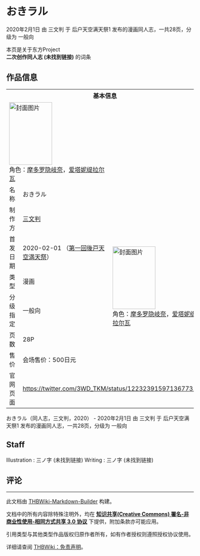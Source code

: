 # おきラル

<!-- source html: G:\repos\THBWiki-Markdown-Builder\THBWikiMarkdown\Temp\main\b\bd\ns0%3A%E3%81%8A%E3%81%8D%E3%83%A9%E3%83%AB.html -->

2020年2月1日 由 三文判 于 后户天空满天祭1 发布的漫画同人志，一共28页，分级为 一般向

本页是关于东方Project  
 **二次创作同人志 (未找到链接)** 的词条
## 作品信息

<table><tbody><tr><th colspan="3">基本信息</th></tr><tr><td class="cover-artwork-mobile" colspan="2"><a href="./文件-おきラル封面.jpg.md" class="image" title="封面图片"><img alt="封面图片" src="https://upload.thwiki.cc/thumb/c/c0/%E3%81%8A%E3%81%8D%E3%83%A9%E3%83%AB%E5%B0%81%E9%9D%A2.jpg/115px-%E3%81%8A%E3%81%8D%E3%83%A9%E3%83%AB%E5%B0%81%E9%9D%A2.jpg" decoding="async" loading="lazy" width="115" height="168" srcset="https://upload.thwiki.cc/thumb/c/c0/%E3%81%8A%E3%81%8D%E3%83%A9%E3%83%AB%E5%B0%81%E9%9D%A2.jpg/173px-%E3%81%8A%E3%81%8D%E3%83%A9%E3%83%AB%E5%B0%81%E9%9D%A2.jpg 1.5x, https://upload.thwiki.cc/thumb/c/c0/%E3%81%8A%E3%81%8D%E3%83%A9%E3%83%AB%E5%B0%81%E9%9D%A2.jpg/230px-%E3%81%8A%E3%81%8D%E3%83%A9%E3%83%AB%E5%B0%81%E9%9D%A2.jpg 2x" data-file-width="1500" data-file-height="2187"></a><div class="cover-char">角色：<a href="./摩多罗隐岐奈.md" title="摩多罗隐岐奈">摩多罗隐岐奈</a>，<a href="./爱塔妮缇拉尔瓦.md" title="爱塔妮缇拉尔瓦">爱塔妮缇拉尔瓦</a></div></td>
</tr><tr><td class="label">名称</td><td colspan="2"> おきラル </td></tr><tr><td class="label">制作方</td><td><a href="./三文判.md" title="三文判">三文判</a></td><td class="cover-artwork" rowspan="6" style="min-width:168px;"><a href="./文件-おきラル封面.jpg.md" class="image" title="封面图片"><img alt="封面图片" src="https://upload.thwiki.cc/thumb/c/c0/%E3%81%8A%E3%81%8D%E3%83%A9%E3%83%AB%E5%B0%81%E9%9D%A2.jpg/115px-%E3%81%8A%E3%81%8D%E3%83%A9%E3%83%AB%E5%B0%81%E9%9D%A2.jpg" decoding="async" loading="lazy" width="115" height="168" srcset="https://upload.thwiki.cc/thumb/c/c0/%E3%81%8A%E3%81%8D%E3%83%A9%E3%83%AB%E5%B0%81%E9%9D%A2.jpg/173px-%E3%81%8A%E3%81%8D%E3%83%A9%E3%83%AB%E5%B0%81%E9%9D%A2.jpg 1.5x, https://upload.thwiki.cc/thumb/c/c0/%E3%81%8A%E3%81%8D%E3%83%A9%E3%83%AB%E5%B0%81%E9%9D%A2.jpg/230px-%E3%81%8A%E3%81%8D%E3%83%A9%E3%83%AB%E5%B0%81%E9%9D%A2.jpg 2x" data-file-width="1500" data-file-height="2187"></a><div class="cover-char">角色：<a href="./摩多罗隐岐奈.md" title="摩多罗隐岐奈">摩多罗隐岐奈</a>，<a href="./爱塔妮缇拉尔瓦.md" title="爱塔妮缇拉尔瓦">爱塔妮缇拉尔瓦</a></div></td>
</tr><tr><td class="label">首发日期</td><td>2020-02-01&#160;（<a href="/展会作品列表?e=%E5%90%8E%E6%88%B7%E5%A4%A9%E7%A9%BA%E6%BB%A1%E5%A4%A9%E7%A5%AD%231">第一回後戸天空満天祭</a>）</td></tr><tr><td class="label">类型</td><td>漫画</td></tr><tr><td class="label">分级指定</td><td>一般向</td></tr><tr><td class="label">页数</td><td>28P</td></tr><tr><td class="label">售价</td><td>会场售价：500日元</td></tr>
<tr><td class="label">官网页面</td><td colspan="2"><a rel="nofollow" class="external free" href="https://twitter.com/3WD_TKM/status/1223239159713677313">https://twitter.com/3WD_TKM/status/1223239159713677313</a></td></tr></tbody></table>

おきラル（同人志，三文判，2020） - 2020年2月1日 由 三文判 于 后户天空满天祭1 发布的漫画同人志，一共28页，分级为 一般向
## Staff
Illustration
: 三ノ字 (未找到链接)
Writing
: 三ノ字 (未找到链接)

## 评论




---

此文档由 [THBWiki-Markdown-Builder](https://github.com/Delsin-Yu/THBWiki-Markdown-Builder) 构建。

文档中的所有内容除特殊注明外，均在 [**知识共享(Creative Commons) 署名-非商业性使用-相同方式共享 3.0 协议**](https://creativecommons.org/licenses/by-sa/3.0/deed.zh-hans) 下提供，附加条款亦可能应用。

引用类型与其他类型作品版权归原作者所有，如有作者授权则遵照授权协议使用。

详细请查阅 [THBWiki：免责声明](https://thbwiki.cc/THBWiki:%E5%85%8D%E8%B4%A3%E5%A3%B0%E6%98%8E)。

